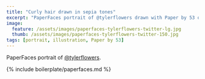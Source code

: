 ```yaml
---
title: "Curly hair drawn in sepia tones"
excerpt: "PaperFaces portrait of @tylerflowers drawn with Paper by 53 on an iPad."
image: 
  feature: /assets/images/paperfaces-tylerflowers-twitter-lg.jpg
  thumb: /assets/images/paperfaces-tylerflowers-twitter-150.jpg
tags: [portrait, illustration, Paper by 53]
---
```


PaperFaces portrait of [@tylerflowers](http://twitter.com/tylerflowers).

{% include boilerplate/paperfaces.md %}